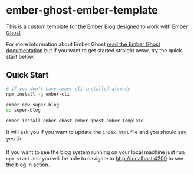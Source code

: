 # ember-ghost-ember-template

This is a custom template for the [Ember Blog](https://emberjs.com/blog ) designed to work with [Ember Ghost](https://github.com/stonecircle/ember-ghost)

For more information about Ember Ghost [read the Ember Ghost
documentation](https://github.com/empress/ember-ghost/blob/master/README.md) but if you want to
get started straight away, try the quick start below.


## Quick Start

```sh
# if you don't have ember-cli installed already
npm install -g ember-cli

ember new super-blog
cd super-blog

ember install ember-ghost ember-ghost-ember-template
```

It will ask you if you want to update the `index.html` file and you should say yes 👍

If you want to see the blog system running on your local machine just run `npm start` and you will
be able to navigate to  [http://localhost:4200](http://localhost:4200) to see the blog in action.

